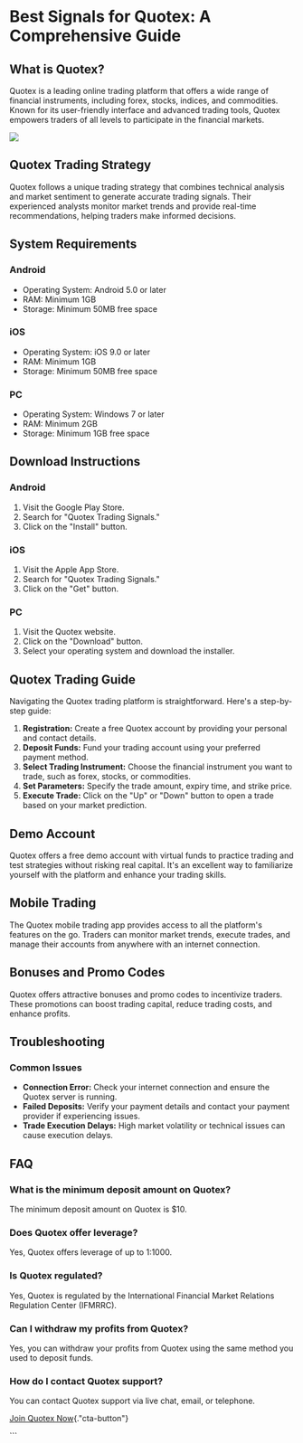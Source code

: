 # Best Signals for Quotex: A Comprehensive Guide

## What is Quotex?

Quotex is a leading online trading platform that offers a wide range of
financial instruments, including forex, stocks, indices, and
commodities. Known for its user-friendly interface and advanced trading
tools, Quotex empowers traders of all levels to participate in the
financial markets.

[![](https://static.quotex.io/files/4_en/300_250.jpg)](https://traff.sbs/brokerqxlid)

## Quotex Trading Strategy

Quotex follows a unique trading strategy that combines technical
analysis and market sentiment to generate accurate trading signals.
Their experienced analysts monitor market trends and provide real-time
recommendations, helping traders make informed decisions.

## System Requirements

### Android

-   Operating System: Android 5.0 or later
-   RAM: Minimum 1GB
-   Storage: Minimum 50MB free space

### iOS

-   Operating System: iOS 9.0 or later
-   RAM: Minimum 1GB
-   Storage: Minimum 50MB free space

### PC

-   Operating System: Windows 7 or later
-   RAM: Minimum 2GB
-   Storage: Minimum 1GB free space

## Download Instructions

### Android

1.  Visit the Google Play Store.
2.  Search for "Quotex Trading Signals."
3.  Click on the "Install" button.

### iOS

1.  Visit the Apple App Store.
2.  Search for "Quotex Trading Signals."
3.  Click on the "Get" button.

### PC

1.  Visit the Quotex website.
2.  Click on the "Download" button.
3.  Select your operating system and download the installer.

## Quotex Trading Guide

Navigating the Quotex trading platform is straightforward. Here\'s a
step-by-step guide:

1.  **Registration:** Create a free Quotex account by providing your
    personal and contact details.
2.  **Deposit Funds:** Fund your trading account using your preferred
    payment method.
3.  **Select Trading Instrument:** Choose the financial instrument you
    want to trade, such as forex, stocks, or commodities.
4.  **Set Parameters:** Specify the trade amount, expiry time, and
    strike price.
5.  **Execute Trade:** Click on the "Up" or "Down" button to
    open a trade based on your market prediction.

## Demo Account

Quotex offers a free demo account with virtual funds to practice trading
and test strategies without risking real capital. It\'s an excellent way
to familiarize yourself with the platform and enhance your trading
skills.

## Mobile Trading

The Quotex mobile trading app provides access to all the platform\'s
features on the go. Traders can monitor market trends, execute trades,
and manage their accounts from anywhere with an internet connection.

## Bonuses and Promo Codes

Quotex offers attractive bonuses and promo codes to incentivize traders.
These promotions can boost trading capital, reduce trading costs, and
enhance profits.

## Troubleshooting

### Common Issues

-   **Connection Error:** Check your internet connection and ensure the
    Quotex server is running.
-   **Failed Deposits:** Verify your payment details and contact your
    payment provider if experiencing issues.
-   **Trade Execution Delays:** High market volatility or technical
    issues can cause execution delays.

## FAQ

### What is the minimum deposit amount on Quotex?

The minimum deposit amount on Quotex is \$10.

### Does Quotex offer leverage?

Yes, Quotex offers leverage of up to 1:1000.

### Is Quotex regulated?

Yes, Quotex is regulated by the International Financial Market Relations
Regulation Center (IFMRRC).

### Can I withdraw my profits from Quotex?

Yes, you can withdraw your profits from Quotex using the same method you
used to deposit funds.

### How do I contact Quotex support?

You can contact Quotex support via live chat, email, or telephone.

[Join Quotex
Now](\%22https://traff.sbs/brokerqxsignup\%22){."cta-button"}

\`\`\`


